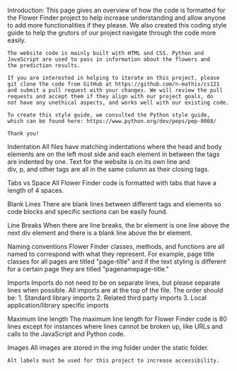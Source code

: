 Introduction: 
    This page gives an overview of how the code is formatted for the
    Flower Finder project to help increase understanding and allow 
    anyone to add more functionalities if they please. We also created 
    this coding style guide to help the grutors of our project navigate 
    through the code more easily.

    The website code is mainly built with HTML and CSS. Python and 
    JavaScript are used to pass in information about the flowers and
    the prediction results. 

    If you are interested in helping to iterate on this project, please 
    git clone the code from GitHub at https://github.com/n-mathis/cs121 
    and submit a pull request with your changes. We will review the pull 
    requests and accept them if they align with our project goals, do 
    not have any unethical aspects, and works well with our existing code.

    To create this style guide, we consulted the Python style guide, 
    which can be found here: https://www.python.org/dev/peps/pep-0008/
    
    Thank you!

Indentation
    All files have matching indentations where the head and body elements 
    are on the left most side and each element in between the tags are
    indented by one. Text for the website is on its own line and  
    div, p, and other tags are all in the same column as their closing 
    tags.


Tabs vs Space
    All Flower Finder code is formatted with tabs that have a length of 4 
    spaces.

Blank Lines
    There are blank lines between different tags and elements so code 
    blocks and specific sections can be easily found. 

Line Breaks
    When there are line breaks, the br element is one line above the next 
    div element and there is a blank line above the br element. 

Naming conventions
    Flower Finder classes, methods, and functions are all named to 
    correspond with what they represent. For example, page title classes 
    for all pages are titled "page-title" and if the text styling is 
    different for a certain page they are titled "pagenamepage-title."

Imports
    Imports do not need to be on separate lines, but please separate 
    lines when possible. All imports are at the top of the file. The 
    order should be: 
        1. Standard library imports
        2. Related third party imports
        3. Local application/library specific imports

Maximum line length
    The maximum line length for Flower Finder code is 80 lines except for 
    instances where lines cannot be broken up, like URLs and calls to the 
    JavaScript and Python code.

Images
    All images are stored in the img folder under the static folder. 

    Alt labels must be used for this project to increase accessibility.  



